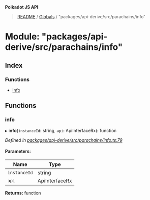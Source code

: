 **Polkadot JS API**

> [README](../README.md) / [Globals](../globals.md) / "packages/api-derive/src/parachains/info"

# Module: "packages/api-derive/src/parachains/info"

## Index

### Functions

* [info](_packages_api_derive_src_parachains_info_.md#info)

## Functions

### info

▸ **info**(`instanceId`: string, `api`: ApiInterfaceRx): function

*Defined in [packages/api-derive/src/parachains/info.ts:79](https://github.com/polkadot-js/api/blob/8631f68ba/packages/api-derive/src/parachains/info.ts#L79)*

#### Parameters:

Name | Type |
------ | ------ |
`instanceId` | string |
`api` | ApiInterfaceRx |

**Returns:** function
